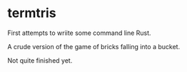 # termtris

First attempts to wriite some command line Rust.

A crude version of the game of bricks falling into a bucket. 

Not quite finished yet.
